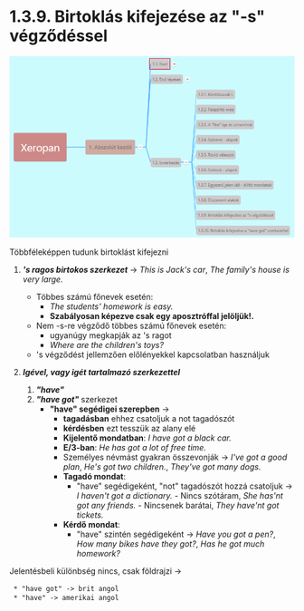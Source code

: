 # 1.3.9. Birtoklás kifejezése az "-s" végződéssel

![1.3](images/1.3.png)

Többféleképpen tudunk birtoklást kifejezni

1. ***'s ragos birtokos szerkezet*** -> *This is Jack's car*, *The family's house is very large.*
    * Többes számú főnevek esetén:
      * *The students' homework is easy.*
      * **Szabályosan képezve csak egy aposztróffal jelöljük!.**
    * Nem -s-re végződő többes számú főnevek esetén:
      * ugyanúgy megkapják az 's ragot
      * *Where are the children's toys?*
    * 's végződést jellemzően előlényekkel kapcsolatban használjuk

2. ***Igével, vagy igét tartalmazó szerkezettel***
   1. ***"have"***
   2. ***"have got"*** szerkezet
      * **"have" segédigei szerepben** ->
        * **tagadásban** ehhez csatoljuk a not tagadószót
        * **kérdésben** ezt tesszük az alany elé
        * **Kijelentő mondatban**: *I have got a black car.*
        * **E/3-ban**: *He has got a lot of free time.*
        * Személyes névmást gyakran összevonják -> *I've got a good plan*, *He's got two children.*, *They've got many dogs.*
        * **Tagadó mondat**:
          * "have" segédigeként, "not" tagadószót hozzá csatoljuk -> *I haven't got a dictionary.* - Nincs szótáram, *She has'nt got any friends.* - Nincsenek barátai, *They have'nt got tickets.*
        * **Kérdő mondat**:
          * "have" szintén segédigeként -> *Have you got a pen?*, *How many bikes have they got?*, *Has he got much homework?*

Jelentésbeli különbség nincs, csak földrajzi ->

     * "have got" -> brit angol
     * "have" -> amerikai angol

